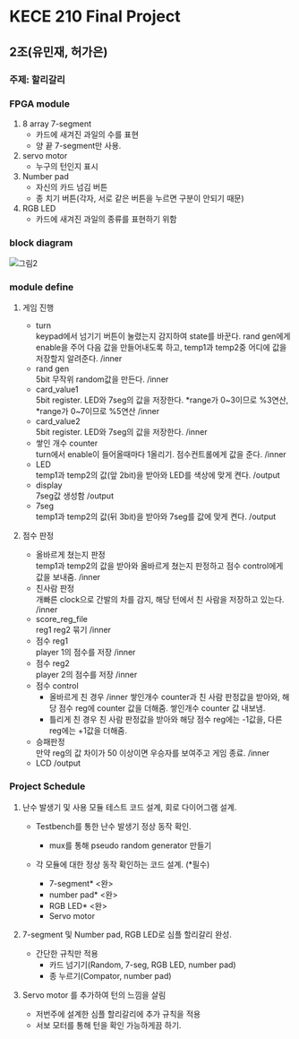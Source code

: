 # KECE 210 Final Project
## 2조(유민재, 허가은)
### 주제: 할리갈리
### FPGA module
1. 8 array 7-segment
	- 카드에 새겨진 과일의 수를 표현
	- 양 끝 7-segment만 사용.
2. servo motor
	- 누구의 턴인지 표시
3. Number pad
	- 자신의 카드 넘김 버튼
	- 종 치기 버튼(각자, 서로 같은 버튼을 누르면 구분이 안되기 때문)
4. RGB LED
	- 카드에 새겨진 과일의 종류를 표현하기 위함

### block diagram
![그림2](https://user-images.githubusercontent.com/76932630/145356935-6d23b5bd-ba3a-46c4-a1ee-2662e4c4f20b.png)


### module define
1. 게임 진행
	- turn  
		keypad에서 넘기기 버튼이 눌렸는지 감지하여 state를 바꾼다. rand gen에게 enable을 주어 다음 값을 만들어내도록 하고, temp1과 temp2중 어디에 값을 저장할지 알려준다. /inner
	- rand gen  
		5bit 무작위 random값을 만든다. /inner
	- card_value1  
		5bit register. LED와 7seg의 값을 저장한다. *range가 0~3이므로 %3연산, *range가 0~7이므로 %5연산  /inner
	- card_value2  
		5bit register. LED와 7seg의 값을 저장한다. /inner
	- 쌓인 개수 counter  
		turn에서 enable이 들어올때마다 1올리기. 점수컨트롤에게 값을 준다. /inner
	- LED  
		temp1과 temp2의 값(앞 2bit)을 받아와 LED를 색상에 맞게 켠다. /output
	- display  
		7seg값 생성함 /output
	- 7seg  
		temp1과 temp2의 값(뒤 3bit)을 받아와 7seg를 값에 맞게 켠다. /output
	

2. 점수 판정
	- 올바르게 쳤는지 판정  
		temp1과 temp2의 값을 받아와 올바르게 쳤는지 판정하고 점수 control에게 값을 보내줌. /inner
	- 친사람 판정  
		개빠른 clock으로 간발의 차를 감지, 해당 턴에서 친 사람을 저장하고 있는다. /inner
	- score_reg_file  
		reg1 reg2 묶기 /inner
	- 점수 reg1  
		player 1의 점수를 저장 /inner
	- 점수 reg2  
		player 2의 점수를 저장 /inner
	- 점수 control  
		- 올바르게 친 경우 /inner
			쌓인개수 counter과 친 사람 판정값을 받아와, 해당 점수 reg에 counter 값을 더해줌. 쌓인개수 counter 값 내보냄.
		- 틀리게 친 경우
			친 사람 판정값을 받아와 해당 점수 reg에는 -1값을, 다른 reg에는 +1값을 더해줌.
	- 승패판정  
		만약 reg의 값 차이가 50 이상이면 우승자를 보여주고 게임 종료. /inner
	- LCD /output

### Project Schedule
1. 난수 발생기 및 사용 모듈 테스트 코드 설계, 회로 다이어그램 설계.
	- Testbench를 통한 난수 발생기 정상 동작 확인.
		- mux를 통해 pseudo random generator 만들기

	- 각 모듈에 대한 정상 동작 확인하는 코드 설계. (*필수)
		- 7-segment* <완>
		- number pad* <완>
		- RGB LED* <완>
		- Servo motor
2. 7-segment 및 Number pad, RGB LED로 심플 할리갈리 완성.
	- 간단한 규칙만 적용
		- 카드 넘기기(Random, 7-seg, RGB LED, number pad)
		- 종 누르기(Compator, number pad)

3. Servo motor 를 추가하여 턴의 느낌을 살림
	- 저번주에 설계한 심플 할리갈리에 추가 규칙을 적용
	- 서보 모터를 통해 턴을 확인 가능하게끔 하기.
